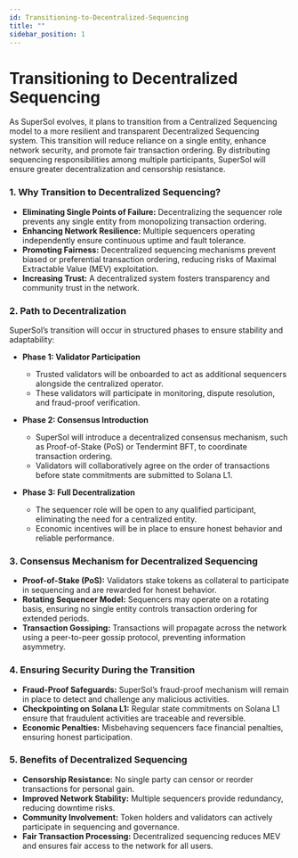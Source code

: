 ```yaml
---
id: Transitioning-to-Decentralized-Sequencing
title: ""
sidebar_position: 1
---
```




#  Transitioning to Decentralized Sequencing  

As SuperSol evolves, it plans to transition from a Centralized Sequencing model to a more resilient and transparent Decentralized Sequencing system. This transition will reduce reliance on a single entity, enhance network security, and promote fair transaction ordering. By distributing sequencing responsibilities among multiple participants, SuperSol will ensure greater decentralization and censorship resistance.  



### 1. Why Transition to Decentralized Sequencing?  

- **Eliminating Single Points of Failure:** Decentralizing the sequencer role prevents any single entity from monopolizing transaction ordering.  
- **Enhancing Network Resilience:** Multiple sequencers operating independently ensure continuous uptime and fault tolerance.  
- **Promoting Fairness:** Decentralized sequencing mechanisms prevent biased or preferential transaction ordering, reducing risks of Maximal Extractable Value (MEV) exploitation.  
- **Increasing Trust:** A decentralized system fosters transparency and community trust in the network.  



### 2. Path to Decentralization  

SuperSol’s transition will occur in structured phases to ensure stability and adaptability:  

- **Phase 1: Validator Participation**  
  - Trusted validators will be onboarded to act as additional sequencers alongside the centralized operator.  
  - These validators will participate in monitoring, dispute resolution, and fraud-proof verification.  

- **Phase 2: Consensus Introduction**  
  - SuperSol will introduce a decentralized consensus mechanism, such as Proof-of-Stake (PoS) or Tendermint BFT, to coordinate transaction ordering.  
  - Validators will collaboratively agree on the order of transactions before state commitments are submitted to Solana L1.  

- **Phase 3: Full Decentralization**  
  - The sequencer role will be open to any qualified participant, eliminating the need for a centralized entity.  
  - Economic incentives will be in place to ensure honest behavior and reliable performance.  



### 3. Consensus Mechanism for Decentralized Sequencing  

- **Proof-of-Stake (PoS):** Validators stake tokens as collateral to participate in sequencing and are rewarded for honest behavior.  
- **Rotating Sequencer Model:** Sequencers may operate on a rotating basis, ensuring no single entity controls transaction ordering for extended periods.  
- **Transaction Gossiping:** Transactions will propagate across the network using a peer-to-peer gossip protocol, preventing information asymmetry.  



### 4. Ensuring Security During the Transition  

- **Fraud-Proof Safeguards:** SuperSol’s fraud-proof mechanism will remain in place to detect and challenge any malicious activities.  
- **Checkpointing on Solana L1:** Regular state commitments on Solana L1 ensure that fraudulent activities are traceable and reversible.  
- **Economic Penalties:** Misbehaving sequencers face financial penalties, ensuring honest participation.  



### 5. Benefits of Decentralized Sequencing  

- **Censorship Resistance:** No single party can censor or reorder transactions for personal gain.  
- **Improved Network Stability:** Multiple sequencers provide redundancy, reducing downtime risks.  
- **Community Involvement:** Token holders and validators can actively participate in sequencing and governance.  
- **Fair Transaction Processing:** Decentralized sequencing reduces MEV and ensures fair access to the network for all users.  
